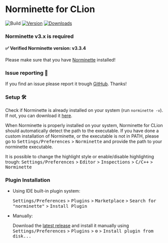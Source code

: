 # Norminette for CLion

![Build](https://github.com/skrtks/norminette/workflows/Build/badge.svg)
[![Version](https://img.shields.io/jetbrains/plugin/v/17190-norminette.svg)](https://plugins.jetbrains.com/plugin/17190-norminette)
[![Downloads](https://img.shields.io/jetbrains/plugin/d/17190-norminette.svg)](https://plugins.jetbrains.com/plugin/17190-norminette)

<!-- Plugin description -->

### Norminette v3.x is required
#### ✅ Verified Norminette version: v3.3.4
Please make sure that you have [Norminette](https://github.com/42School/norminette) installed!

### Issue reporting 🔬
If you find an issue please report it trough [GitHub](https://github.com/skrtks/norminette/issues/new/choose). Thanks!

### Setup 🛠
Check if Norminette is already installed on your system (run `norminette -v`). 
If not, you can download it [here](https://github.com/42School/norminette). 

When Norminette is properly installed on your system, Norminette for CLion should automatically detect the path to the executable.
If you have done a custom installation of Norminette, or the executable is not in PATH, please go to <kbd>Settings/Preferences</kbd> > <kbd>Norminette</kbd> 
and provide the path to your norminette executable.

It is possible to change the highlight style or enable/disable highlighting trough:
<kbd>Settings/Preferences</kbd> > <kbd>Editor</kbd> > <kbd>Inspections</kbd> > <kbd>C/C++</kbd> > <kbd>Norminette</kbd>

<!-- Plugin description end -->

### Plugin Installation

- Using IDE built-in plugin system:
  
  <kbd>Settings/Preferences</kbd> > <kbd>Plugins</kbd> > <kbd>Marketplace</kbd> > <kbd>Search for "norminette"</kbd> >
  <kbd>Install Plugin</kbd>
  
- Manually:

  Download the [latest release](https://github.com/skrtks/norminette/releases/latest) and install it manually using
  <kbd>Settings/Preferences</kbd> > <kbd>Plugins</kbd> > <kbd>⚙️</kbd> > <kbd>Install plugin from disk...</kbd>
